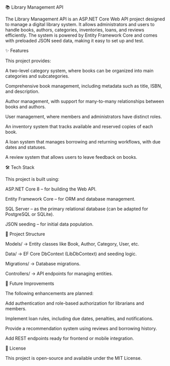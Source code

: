 📚 Library Management API

  The Library Management API is an ASP.NET Core Web API project designed to manage a digital library system. It allows administrators and users to handle books, authors, categories, inventories, loans, and reviews efficiently. The system is powered by Entity Framework Core and comes with preloaded JSON seed data, making it easy to set up and test.

✨ Features

  This project provides:
  
  A two-level category system, where books can be organized into main categories and subcategories.
  
  Comprehensive book management, including metadata such as title, ISBN, and description.
  
  Author management, with support for many-to-many relationships between books and authors.
  
  User management, where members and administrators have distinct roles.
  
  An inventory system that tracks available and reserved copies of each book.
  
  A loan system that manages borrowing and returning workflows, with due dates and statuses.
  
  A review system that allows users to leave feedback on books.

🛠️ Tech Stack

  This project is built using:
  
  ASP.NET Core 8 – for building the Web API.
  
  Entity Framework Core – for ORM and database management.
  
  SQL Server – as the primary relational database (can be adapted for PostgreSQL or SQLite).
  
  JSON seeding – for initial data population.

📂 Project Structure

  Models/ → Entity classes like Book, Author, Category, User, etc.
  
  Data/ → EF Core DbContext (LibDbContext) and seeding logic.
  
  Migrations/ → Database migrations.
  
  Controllers/ → API endpoints for managing entities.

🔮 Future Improvements

  The following enhancements are planned:
  
  Add authentication and role-based authorization for librarians and members.
  
  Implement loan rules, including due dates, penalties, and notifications.
  
  Provide a recommendation system using reviews and borrowing history.
  
  Add REST endpoints ready for frontend or mobile integration.

📜 License

  This project is open-source and available under the MIT License.
